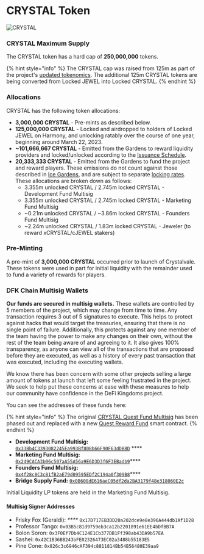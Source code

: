 # CRYSTAL Token

![CRYSTAL](../../.gitbook/assets/crystal\_token\_x2.png)

### CRYSTAL Maximum Supply

The CRYSTAL token has a hard cap of **250,000,000** tokens.

{% hint style="info" %}
The CRYSTAL cap was raised from 125m as part of the project's [updated tokenomics](https://medium.com/defi-kingdoms-official/serendale-2-0-e9db21d46178). The additional 125m CRYSTAL tokens are being converted from Locked JEWEL into Locked CRYSTAL.
{% endhint %}

### Allocations

CRYSTAL has the following token allocations:

* **3,000,000 CRYSTAL** - Pre-mints as described below.
* **125,000,000 CRYSTAL** - Locked and airdropped to holders of Locked JEWEL on Harmony, and unlocking ratably over the course of one year, beginning around March 22, 2023.
* **\~101,666,667 CRYSTAL** - Emitted from the Gardens to reward liquidity providers and locked/unlocked according to the [Issuance Schedule](../the-gardens/ice-gardens.md#issuance-schedule).
* **20,333,333 CRYSTAL** - Emitted from the Gardens to fund the project and reward players. These emissions do not count against those described in [Ice Gardens](../the-gardens/ice-gardens.md), and are subject to separate [locking rates](../the-gardens/#allocations-and-rewards). These allocations are broken down as follows:
  * 3.355m unlocked CRYSTAL / 2.745m locked CRYSTAL - Development Fund Multisig
  * 3.355m unlocked CRYSTAL / 2.745m locked CRYSTAL - Marketing Fund Multisig
  * \~0.21m unlocked CRYSTAL / \~3.86m locked CRYSTAL - Founders Fund Multisig
  * \~2.24m unlocked CRYSTAL / 1.83m locked CRYSTAL - Jeweler (to reward xCRYSTAL/cJEWEL stakers)

### Pre-Minting

A pre-mint of **3,000,000 CRYSTAL** occurred prior to launch of Crystalvale. These tokens were used in part for initial liquidity with the remainder used to fund a variety of rewards for players.

### DFK Chain Multisig Wallets

**Our funds are secured in multisig wallets.** These wallets are controlled by 5 members of the project, which may change from time to time. Any transaction requires 3 out of 5 signatures to execute. This helps to protect against hacks that would target the treasuries, ensuring that there is no single point of failure. Additionally, this protects against any one member of the team having the power to make any changes on their own, without the rest of the team being aware of and agreeing to it. It also gives 100% transparency, as anyone can view all of the transactions that are proposed before they are executed, as well as a history of every past transaction that was executed, including the executing wallets.

We know there has been concern with some other projects selling a large amount of tokens at launch that left some feeling frustrated in the project. We seek to help put these concerns at ease with these measures to help our community have confidence in the DeFi Kingdoms project.

You can see the addresses of these funds here:

{% hint style="info" %}
The original [CRYSTAL Quest Fund Multisig](https://subnets.avax.network/defi-kingdoms/address/0x64a3dc745806d9d6e88ea5555F8fdA65B147A31D) has been phased out and replaced with a new [Quest Reward Fund](https://subnets.avax.network/defi-kingdoms/address/0x1137643FE14b032966a59Acd68EBf3c1271Df316) smart contract.
{% endhint %}

* **Development Fund Multisig:** [`0x33Bb4C3393082245Ea993Bf808b66F90F63dDBBD`](https://subnets.avax.network/defi-kingdoms/address/0x33Bb4C3393082245Ea993Bf808b66F90F63dDBBD)  **** &#x20;
* **Marketing Fund Multisig:** [`0x249CACA3b06c507aA55A56a9E6D3D3f6F3EBadb9`](https://subnets.avax.network/defi-kingdoms/address/0x249CACA3b06c507aA55A56a9E6D3D3f6F3EBadb9)****
* **Founders Fund Multisig:** [`0x4f28c8C3c81fB2aE79d09595EDf2C194a0f309B8`](https://subnets.avax.network/defi-kingdoms/address/0x4f28c8C3c81fB2aE79d09595EDf2C194a0f309B8)****
* **Bridge Supply Fund:** [`0x0B608dE616aeC05df2da2BA3179f48e318060E2c`](https://subnets.avax.network/defi-kingdoms/address/0x0B608dE616aeC05df2da2BA3179f48e318060E2c)&#x20;

Initial Liquidity LP tokens are held in the Marketing Fund Multisig.

#### **Multisig Signer Addresses**&#x20;

* Frisky Fox (Geraldi): _****_ `0x17D717EB3DD20a202dce9e8e396A444db1Af1D28`
* Professor Tango: `0x03B5c81d9759eb3ca12b2201891e61EE4bDfBB7A`
* Bolon Soron: `0x3F0Ef7Db4C124E1Cb377DB1Ff398ab43DA9b57EA`
* Sashei: `0x42C1B36BB243bFE02326473EC02a3488b55183E5`
* Pine Cone: `0x826c3c6946cAF394c8811814Bb54B56480E39aa9`
